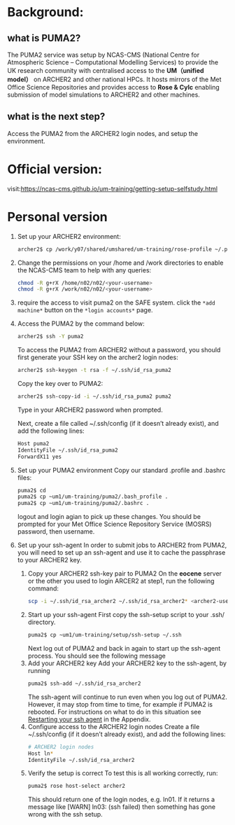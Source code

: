 # **Background:**  
## what is PUMA2?
The PUMA2 service was setup by NCAS-CMS (National Centre for Atmospheric Science – Computational Modelling Services) to provide the UK research community with centralised access to the **UM（unified model）** on ARCHER2 and other national HPCs. It hosts mirrors of the Met Office Science Repositories and provides access to **Rose & Cylc** enabling submission of model simulations to ARCHER2 and other machines.   
## what is the next step?  
Access the PUMA2 from the ARCHER2 login nodes, and setup the environment.

# **Official version:**  
visit:https://ncas-cms.github.io/um-training/getting-setup-selfstudy.html

# **Personal version**

1. Set up your ARCHER2 environment:  
   ```bash
   archer2$ cp /work/y07/shared/umshared/um-training/rose-profile ~/.profile  
2. Change the permissions on your /home and /work directories to enable the NCAS-CMS team to help with any queries: 
   ```bash
   chmod -R g+rX /home/n02/n02/<your-username>  
   chmod -R g+rX /work/n02/n02/<your-username>
3. require the access to visit puma2 on the SAFE system. click the `*add machine*` button on the `*login accounts*` page.
4. Access the PUMA2 by the command below:  
   ```bash
   archer2$ ssh -Y puma2
   ```

   To access the PUMA2 from ARCHER2 without a password, you should first generate your SSH key on the archer2 login nodes:  
   ```bash
   archer2$ ssh-keygen -t rsa -f ~/.ssh/id_rsa_puma2
   ```

   Copy the key over to PUMA2:
   ```bash
   archer2$ ssh-copy-id -i ~/.ssh/id_rsa_puma2 puma2
   ```
   Type in your ARCHER2 password when prompted.

   Next, create a file called ~/.ssh/config (if it doesn’t already exist), and add the following lines:
   ```bash
   Host puma2
   IdentityFile ~/.ssh/id_rsa_puma2
   ForwardX11 yes
   ```
5. Set up your PUMA2 environment
   Copy our standard .profile and .bashrc files:
   ```bash
   puma2$ cd
   puma2$ cp ~um1/um-training/puma2/.bash_profile .
   puma2$ cp ~um1/um-training/puma2/.bashrc .
   ```
   logout and login agian to pick up these changes. You should be prompted for your Met Office Science Repository Service (MOSRS) password, then username.
6. Set up your ssh-agent
  In order to submit jobs to ARCHER2 from PUMA2, you will need to set up an ssh-agent and use it to cache the passphrase to your ARCHER2 key.
    1. Copy your ARCHER2 ssh-key pair to PUMA2
       On the **eocene** server or the other you used to login ARCER2 at step1, run the following command:
       ```bash
       scp -i ~/.ssh/id_rsa_archer2 ~/.ssh/id_rsa_archer2* <archer2-username>@login.archer2.ac.uk:/home/n02/n02-puma/<archer2-username>/.ssh
       ```
    2. Start up your ssh-agent
       First copy the ssh-setup script to your .ssh/ directory.
       ```bash
       puma2$ cp ~um1/um-training/setup/ssh-setup ~/.ssh
       ```
       Next log out of PUMA2 and back in again to start up the ssh-agent process. You should see the following message
    3. Add your ARCHER2 key
       Add your ARCHER2 key to the ssh-agent, by running
       ```bash
       puma2$ ssh-add ~/.ssh/id_rsa_archer2
       ```
       The ssh-agent will continue to run even when you log out of PUMA2. However, it may stop from time to time, for example if PUMA2 is rebooted. For instructions on what to do in this situation see [Restarting your ssh agent](https://ncas-cms.github.io/um-training/ssh-tasks.html#restarting-agent) in the Appendix.
    4. Configure access to the ARCHER2 login nodes
       Create a file ~/.ssh/config (if it doesn’t already exist), and add the following lines:
       ```bash
       # ARCHER2 login nodes
       Host ln*
       IdentityFile ~/.ssh/id_rsa_archer2
       ```
    5. Verify the setup is correct
       To test this is all working correctly, run:
       ```bash
       puma2$ rose host-select archer2
       ```
       This should return one of the login nodes, e.g. ln01. If it returns a message like [WARN] ln03: (ssh failed) then something has gone wrong with the ssh setup.





   
